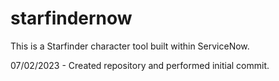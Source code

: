 # starfindernow

This is a Starfinder character tool built within ServiceNow.

07/02/2023 - Created repository and performed initial commit.
